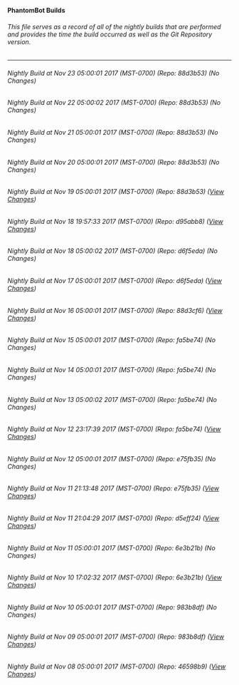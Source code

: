 **PhantomBot Builds**

###### This file serves as a record of all of the nightly builds that are performed and provides the time the build occurred as well as the Git Repository version.
-------------------------------------------------------------------------------------------------------------
###### Nightly Build at Nov 23 05:00:01 2017 (MST-0700) (Repo: 88d3b53) (No Changes)
###### Nightly Build at Nov 22 05:00:02 2017 (MST-0700) (Repo: 88d3b53) (No Changes)
###### Nightly Build at Nov 21 05:00:01 2017 (MST-0700) (Repo: 88d3b53) (No Changes)
###### Nightly Build at Nov 20 05:00:01 2017 (MST-0700) (Repo: 88d3b53) (No Changes)
###### Nightly Build at Nov 19 05:00:01 2017 (MST-0700) (Repo: 88d3b53) ([View Changes](https://github.com/PhantomBot/PhantomBot/compare/d95abb8...88d3b53))
###### Nightly Build at Nov 18 19:57:33 2017 (MST-0700) (Repo: d95abb8) ([View Changes](https://github.com/PhantomBot/PhantomBot/compare/d6f5eda...d95abb8))
###### Nightly Build at Nov 18 05:00:02 2017 (MST-0700) (Repo: d6f5eda) (No Changes)
###### Nightly Build at Nov 17 05:00:01 2017 (MST-0700) (Repo: d6f5eda) ([View Changes](https://github.com/PhantomBot/PhantomBot/compare/88d3cf6...d6f5eda))
###### Nightly Build at Nov 16 05:00:01 2017 (MST-0700) (Repo: 88d3cf6) ([View Changes](https://github.com/PhantomBot/PhantomBot/compare/fa5be74...88d3cf6))
###### Nightly Build at Nov 15 05:00:01 2017 (MST-0700) (Repo: fa5be74) (No Changes)
###### Nightly Build at Nov 14 05:00:01 2017 (MST-0700) (Repo: fa5be74) (No Changes)
###### Nightly Build at Nov 13 05:00:02 2017 (MST-0700) (Repo: fa5be74) (No Changes)
###### Nightly Build at Nov 12 23:17:39 2017 (MST-0700) (Repo: fa5be74) ([View Changes](https://github.com/PhantomBot/PhantomBot/compare/e75fb35...fa5be74))
###### Nightly Build at Nov 12 05:00:01 2017 (MST-0700) (Repo: e75fb35) (No Changes)
###### Nightly Build at Nov 11 21:13:48 2017 (MST-0700) (Repo: e75fb35) ([View Changes](https://github.com/PhantomBot/PhantomBot/compare/d5eff24...e75fb35))
###### Nightly Build at Nov 11 21:04:29 2017 (MST-0700) (Repo: d5eff24) ([View Changes](https://github.com/PhantomBot/PhantomBot/compare/6e3b21b...d5eff24))
###### Nightly Build at Nov 11 05:00:01 2017 (MST-0700) (Repo: 6e3b21b) (No Changes)
###### Nightly Build at Nov 10 17:02:32 2017 (MST-0700) (Repo: 6e3b21b) ([View Changes](https://github.com/PhantomBot/PhantomBot/compare/983b8df...6e3b21b))
###### Nightly Build at Nov 10 05:00:01 2017 (MST-0700) (Repo: 983b8df) (No Changes)
###### Nightly Build at Nov 09 05:00:01 2017 (MST-0700) (Repo: 983b8df) ([View Changes](https://github.com/PhantomBot/PhantomBot/compare/46598b9...983b8df))
###### Nightly Build at Nov 08 05:00:01 2017 (MST-0700) (Repo: 46598b9) ([View Changes](https://github.com/PhantomBot/PhantomBot/compare/8f49743...46598b9))
